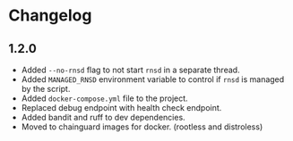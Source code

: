 # Changelog

## 1.2.0

- Added `--no-rnsd` flag to not start `rnsd` in a separate thread.
- Added `MANAGED_RNSD` environment variable to control if `rnsd` is managed by the script.
- Added `docker-compose.yml` file to the project.
- Replaced debug endpoint with health check endpoint.
- Added bandit and ruff to dev dependencies.
- Moved to chainguard images for docker. (rootless and distroless)